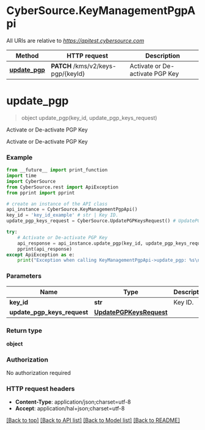 # CyberSource.KeyManagementPgpApi

All URIs are relative to *https://apitest.cybersource.com*

Method | HTTP request | Description
------------- | ------------- | -------------
[**update_pgp**](KeyManagementPgpApi.md#update_pgp) | **PATCH** /kms/v2/keys-pgp/{keyId} | Activate or De-activate PGP Key


# **update_pgp**
> object update_pgp(key_id, update_pgp_keys_request)

Activate or De-activate PGP Key

Activate or De-activate PGP Key 

### Example 
```python
from __future__ import print_function
import time
import CyberSource
from CyberSource.rest import ApiException
from pprint import pprint

# create an instance of the API class
api_instance = CyberSource.KeyManagementPgpApi()
key_id = 'key_id_example' # str | Key ID. 
update_pgp_keys_request = CyberSource.UpdatePGPKeysRequest() # UpdatePGPKeysRequest | 

try: 
    # Activate or De-activate PGP Key
    api_response = api_instance.update_pgp(key_id, update_pgp_keys_request)
    pprint(api_response)
except ApiException as e:
    print("Exception when calling KeyManagementPgpApi->update_pgp: %s\n" % e)
```

### Parameters

Name | Type | Description  | Notes
------------- | ------------- | ------------- | -------------
 **key_id** | **str**| Key ID.  | 
 **update_pgp_keys_request** | [**UpdatePGPKeysRequest**](UpdatePGPKeysRequest.md)|  | 

### Return type

**object**

### Authorization

No authorization required

### HTTP request headers

 - **Content-Type**: application/json;charset=utf-8
 - **Accept**: application/hal+json;charset=utf-8

[[Back to top]](#) [[Back to API list]](../README.md#documentation-for-api-endpoints) [[Back to Model list]](../README.md#documentation-for-models) [[Back to README]](../README.md)

